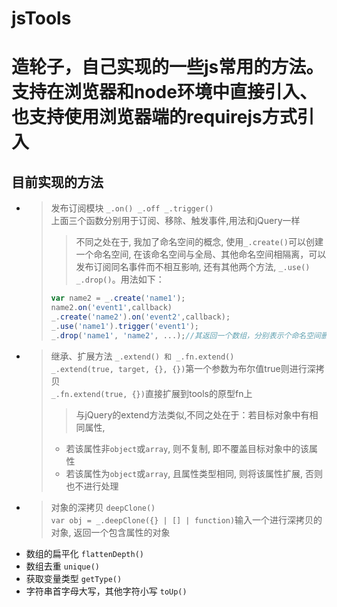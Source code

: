 # jsTools
造轮子，自己实现的一些js常用的方法。支持在浏览器和node环境中直接引入、也支持使用浏览器端的requirejs方式引入
=======
## 目前实现的方法
* >发布订阅模块 `_.on() _.off _.trigger()`\
  >上面三个函数分别用于订阅、移除、触发事件,用法和jQuery一样
  >>不同之处在于, 我加了命名空间的概念, 使用`_.create()`可以创建一个命名空间, 在该命名空间与全局、其他命名空间相隔离，可以发布订阅同名事件而不相互影响, 还有其他两个方法, `_.use() _.drop()`。用法如下：
  >  ```javascript
  >  var name2 = _.create('name1');
  >  name2.on('event1',callback)
  >  _.create('name2').on('event2',callback);
  >  _.use('name1').trigger('event1');
  >  _.drop('name1', 'name2', ...);//其返回一个数组，分别表示个命名空间删除是否成功
  >  ```
* >继承、扩展方法 `_.extend() 和 _.fn.extend()`\
  >`_.extend(true, target, {}, {})`第一个参数为布尔值true则进行深拷贝\
  >`_.fn.extend(true, {})`直接扩展到tools的原型fn上
  >>与jQuery的extend方法类似,不同之处在于：若目标对象中有相同属性,
  >* 若该属性非`object`或`array`, 则不复制, 即不覆盖目标对象中的该属性
  >* 若该属性为`object`或`array`, 且属性类型相同, 则将该属性扩展, 否则也不进行处理
* >对象的深拷贝 `deepClone()`\
  >`var obj = _.deepClone({} | [] | function)`输入一个进行深拷贝的对象, 返回一个包含属性的对象
* 数组的扁平化 `flattenDepth()`
* 数组去重 `unique()`
* 获取变量类型 `getType()`
* 字符串首字母大写，其他字符小写 `toUp()`
